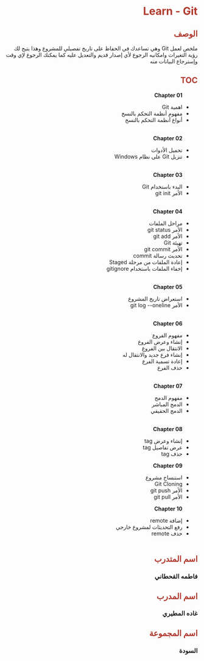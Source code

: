 <div  dir="rtl">  <h1  style="color:#B03A2E"  > Learn - Git</h1>

<h2 style="color:#B03A2E" > الوصف </h2>
<div  dir="rtl">   ملخص لعمل Git وهي تساعدك في الحفاظ على تاريخ تفصيلي للمشروع وهذا يتيح لك رؤية التغيرات وامكانيه الرجوع لأي إصدار قديم والتعديل عليه كما يمكنك الرجوع لإي وقت وإسترجاع البيانات منه </div>
<h2 style="color:#B03A2E" > TOC</h2>
<ul> 

<p><b> Chapter 01 </b> </p>

 <li> اهمية Git </li>
 <li> مفهوم أنظمة التحكم بالنسخ</li>
 <li> أنواع أنظمة التحكم بالنسخ</li>
 </br>
 <p> <b> Chapter 02 </b> </p>
 
 <li> تحميل الأدوات</li>
<li> تنزيل Git على نظام Windows</li>
</br>
<p> <b> Chapter 03 </b> </p>

<li> البدء باستخدام Git</li>
 <li> الأمر git init</li>
 </br>
 <p> <b> Chapter 04 </b> </p>
 
 <li> مراحل الملفات</li>
 <li> الأمر git status</li>
<li> الأمر git add</li>
 <li> تهيئة Git</li>
 <li> الأمر git commit </li>
 <li>تحديث رسالة commit</li>
 <li> إعادة الملفات من مرحلة Staged</li>
<li>إخفاء الملفات باستخدام gitignore </li>
</br>
 <p> <b> Chapter 05 </b> </p>

 <li>استعراض تاريخ المشروع  </li>
 <li> الأمر git log --oneline</li>
  </br>
  <p> <b> Chapter 06 </b> </p>
<li> مفهوم الفروع</li>
 <li> إنشاء وعرض الفروع</li>
 <li> الانتقال بين الفروع</li>
 <li> إنشاء فرع جديد والانتقال له</li>
 <li> إعادة تسمية الفرع</li>
 <li> حذف الفرع</li>
  </br>
  <p> <b> Chapter 07 </b> </p>

 <li> مفهوم الدمج</li>
 <li> الدمج المباشر</li>
 <li> الدمج الحقيقي</li>
 </br>
  <p> <b> Chapter 08 </b> </p>
 <li> إنشاء وعرض tag</li>
 <li> عرض تفاصيل tag</li>
 <li> حذف tag</li>
  <p> <b> Chapter 09 </b> </p>
 
 <li>استنساخ مشروع </li>
 <li> Git Cloning</li>
<li>الأمر git push</li>
 <li>الأمر git pull</li>
  <p> <b> Chapter 10 </b> </p>
  
 <li> إضافة remote</li>
<li>رفع التحديثات لمشروع خارجي</li>
<li> حذف remote</li>
</br>
 </ul>
<h2  style="color:#B03A2E"> اسم المتدرب </h2>
<h3> فاطمه القحطاني </h3>
<h2 style="color:#B03A2E" > اسم المدرب </h2>
<h3> غاده المطيري</h3>
<h2 style="color:#B03A2E" > اسم المجموعة</h2>
<h3> السودة</h3>

 </div>
